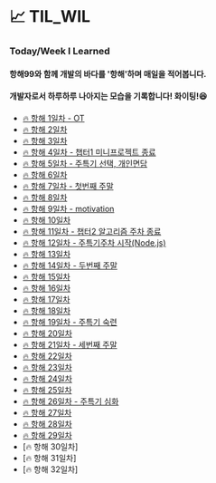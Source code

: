# 📈 TIL_WIL
### Today/Week I Learned
#### 항해99와 함께 개발의 바다를 '항해'하며 매일을 적어봅니다.
#### 개발자로서 하루하루 나아지는 모습을 기록합니다! 화이팅!😆

- [🔥 항해 1일차 - OT](https://github.com/Usiniverse/TIL_WIL/blob/main/Dailynote/%ED%95%AD%ED%95%B4%201%EC%9D%BC%EC%B0%A8)</br>
- [🔥 항해 2일차](https://github.com/Usiniverse/TIL_WIL/blob/main/Dailynote/%ED%95%AD%ED%95%B4%202%EC%9D%BC%EC%B0%A8.txt)
- [🔥 항해 3일차](https://github.com/Usiniverse/TIL_WIL/blob/main/Dailynote/%ED%95%AD%ED%95%B4%203%EC%9D%BC%EC%B0%A8.txt)
- [🔥 항해 4일차 - 챕터1 미니프로젝트 종료](https://github.com/Usiniverse/TIL_WIL/blob/main/Dailynote/%ED%95%AD%ED%95%B4%204%EC%9D%BC%EC%B0%A8.txt)
- [🔥 항해 5일차 - 주특기 선택, 개인면담](https://github.com/Usiniverse/TIL_WIL/blob/main/Dailynote/%ED%95%AD%ED%95%B4%205%EC%9D%BC%EC%B0%A8.txt)
- [🔥 항해 6일차](https://github.com/Usiniverse/TIL_WIL/blob/main/Dailynote/%ED%95%AD%ED%95%B4%206%EC%9D%BC%EC%B0%A8.txt)
- [🔥 항해 7일차 - 첫번째 주말](https://github.com/Usiniverse/TIL_WIL/blob/main/Dailynote/%ED%95%AD%ED%95%B4%207%EC%9D%BC%EC%B0%A8.txt)
- [🔥 항해 8일차](https://github.com/Usiniverse/TIL_WIL/blob/main/Dailynote/%ED%95%AD%ED%95%B4%208%EC%9D%BC%EC%B0%A8.txt)
- [🔥 항해 9일차 - motivation](https://github.com/Usiniverse/TIL_WIL/blob/main/Dailynote/%ED%95%AD%ED%95%B4%209%EC%9D%BC%EC%B0%A8.txt)
- [🔥 항해 10일차](https://github.com/Usiniverse/TIL_WIL/blob/main/Dailynote/%ED%95%AD%ED%95%B4%2010%EC%9D%BC%EC%B0%A8.txt)
- [🔥 항해 11일차 - 챕터2 알고리즘 주차 종료](https://github.com/Usiniverse/TIL_WIL/blob/main/Dailynote/%ED%95%AD%ED%95%B4%2011%EC%9D%BC%EC%B0%A8.txt)
- [🔥 항해 12일차 - 주특기주차 시작(Node.js)](https://github.com/Usiniverse/TIL_WIL/blob/main/Dailynote/%ED%95%AD%ED%95%B4%2012%EC%9D%BC%EC%B0%A8.txt)
- [🔥 항해 13일차](https://github.com/Usiniverse/TIL_WIL_DailyNote/blob/main/Dailynote/%ED%95%AD%ED%95%B4%2013%EC%9D%BC%EC%B0%A8.txt)
- [🔥 항해 14일차 - 두번째 주말](https://github.com/Usiniverse/TIL_WIL_DailyNote/blob/main/Dailynote/%ED%95%AD%ED%95%B4%2014%EC%9D%BC%EC%B0%A8.txt)
- [🔥 항해 15일차](https://github.com/Usiniverse/TIL_WIL_DailyNote/blob/main/Dailynote/%ED%95%AD%ED%95%B4%2015%EC%9D%BC%EC%B0%A8.txt)
- [🔥 항해 16일차](https://github.com/Usiniverse/TIL_WIL_DailyNote/blob/main/Dailynote/%ED%95%AD%ED%95%B4%2016%EC%9D%BC%EC%B0%A8.txt)
- [🔥 항해 17일차](https://github.com/Usiniverse/TIL_WIL_DailyNote/blob/main/Dailynote/%ED%95%AD%ED%95%B4%2017%EC%9D%BC%EC%B0%A8.txt)
- [🔥 항해 18일차](https://github.com/Usiniverse/TIL_WIL_DailyNote/tree/main/Dailynote)
- [🔥 항해 19일차 - 주특기 숙련 ](https://github.com/Usiniverse/TIL_WIL_DailyNote/blob/main/Dailynote/%ED%95%AD%ED%95%B4%2019%EC%9D%BC%EC%B0%A8.txt)
- [🔥 항해 20일차](https://github.com/Usiniverse/TIL_WIL_DailyNote/blob/main/Dailynote/%ED%95%AD%ED%95%B4%2020%EC%9D%BC%EC%B0%A8.txt)
- [🔥 항해 21일차 - 세번째 주말 ](https://github.com/Usiniverse/TIL_WIL_DailyNote/blob/main/Dailynote/%ED%95%AD%ED%95%B4%2021%EC%9D%BC%EC%B0%A8.txt)
- [🔥 항해 22일차](https://github.com/Usiniverse/TIL_WIL_DailyNote/blob/main/Dailynote/%ED%95%AD%ED%95%B4%2022%EC%9D%BC%EC%B0%A8.txt)
- [🔥 항해 23일차](https://github.com/Usiniverse/TIL_WIL_DailyNote/blob/main/Dailynote/%ED%95%AD%ED%95%B4%2023%EC%9D%BC%EC%B0%A8.txt)
- [🔥 항해 24일차](https://github.com/Usiniverse/TIL_WIL_DailyNote/blob/main/Dailynote/%ED%95%AD%ED%95%B4%2024%EC%9D%BC%EC%B0%A8.txt)
- [🔥 항해 25일차](https://github.com/Usiniverse/TIL_WIL_DailyNote/blob/main/Dailynote/%ED%95%AD%ED%95%B4%2025%EC%9D%BC%EC%B0%A8.txt)
- [🔥 항해 26일차 - 주특기 심화](https://github.com/Usiniverse/TIL_WIL_DailyNote/blob/main/Dailynote/%ED%95%AD%ED%95%B4%2026%EC%9D%BC%EC%B0%A8.txt)
- [🔥 항해 27일차](https://github.com/Usiniverse/TIL_WIL_DailyNote/blob/main/Dailynote/%ED%95%AD%ED%95%B4%2027%EC%9D%BC%EC%B0%A8.txt)
- [🔥 항해 28일차](https://github.com/Usiniverse/TIL_WIL_DailyNote/blob/main/Dailynote/%ED%95%AD%ED%95%B4%2028%EC%9D%BC%EC%B0%A8.txt)
- [🔥 항해 29일차](https://github.com/Usiniverse/TIL_WIL_DailyNote/blob/main/Dailynote/%ED%95%AD%ED%95%B4%2029%EC%9D%BC%EC%B0%A8.txt)
- [🔥 항해 30일차]
- [🔥 항해 31일차]
- [🔥 항해 32일차]
